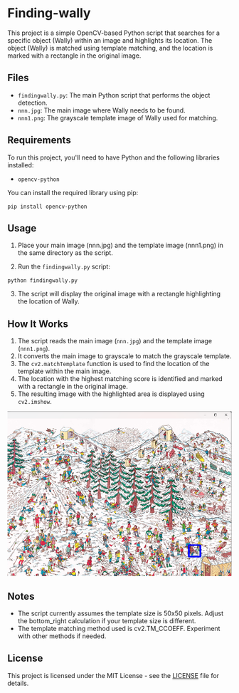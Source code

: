 # Finding-wally

This project is a simple OpenCV-based Python script that searches for a specific object (Wally) within an image and highlights its location. The object (Wally) is matched using template matching, and the location is marked with a rectangle in the original image.

## Files

- `findingwally.py`: The main Python script that performs the object detection.
- `nnn.jpg`: The main image where Wally needs to be found.
- `nnn1.png`: The grayscale template image of Wally used for matching.

## Requirements

To run this project, you'll need to have Python and the following libraries installed:

- `opencv-python`

You can install the required library using pip:

```
pip install opencv-python
```
## Usage 

1. Place your main image (nnn.jpg) and the template image (nnn1.png) in the same directory as the script.

2. Run the `findingwally.py` script:
```
python findingwally.py
```
3. The script will display the original image with a rectangle highlighting the location of Wally.

## How It Works
1. The script reads the main image (`nnn.jpg`) and the template image (`nnn1.png`).
2. It converts the main image to grayscale to match the grayscale template.
3. The `cv2.matchTemplate` function is used to find the location of the template within the main image.
4. The location with the highest matching score is identified and marked with a rectangle in the original image.
5. The resulting image with the highlighted area is displayed using `cv2.imshow`.

![Wally Found](wally.png)

## Notes
- The script currently assumes the template size is 50x50 pixels. Adjust the bottom_right calculation if your template size is different.
- The template matching method used is cv2.TM_CCOEFF. Experiment with other methods if needed.

## License
This project is licensed under the MIT License - see the [LICENSE](LICENSE) file for details.
